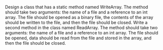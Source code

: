 Design a class that has a static method named WriteArray. The method should take two arguments: the name of a file and a reference to an int array. The file should be opened as a binary file, the contents of the array should be written to the file, and then the file should be closed.
Write a second method in the class named ReadArray. The method should take two arguments: the name of a file and a reference to an int array. The file should be opened, data should be read from the file and stored in the array, and then the file should be closed.